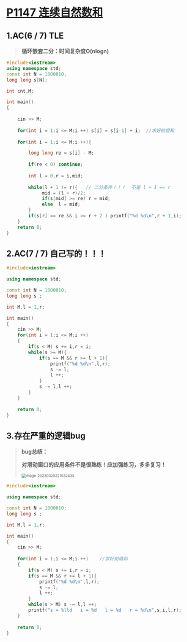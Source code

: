 # [P1147 连续自然数和 ](https://www.luogu.com.cn/problem/P1147)

## 1.AC(6 / 7) TLE

> **循环嵌套二分：时间复杂度O(nlogn)** 

```C++
#include<iostream>
using namespace std;
const int N = 1000010;
long long s[N];

int cnt,M;

int main()
{
	
	cin >> M;
	
	for(int i = 1;i <= M;i ++) s[i] = s[i-1] + i;  //求好前缀和
	
	for(int i = 1;i <= M;i ++){

		long long re = s[i] - M;
		
		if(re < 0) continue;
	
		int l = 0,r = i,mid;
		
		while(l + 1 != r){   // 二分条件！！！  不是 l + 1 == r
			 mid = (l + r)/2;
			 if(s[mid] >= re) r = mid;
			 else  l = mid; 
		}
		if(s[r] == re && i >= r + 2 ) printf("%d %d\n",r + 1,i);
	}
	return 0;
}
```

## 2.AC(7 / 7) 自己写的！！！

```C++
#include<iostream>

using namespace std;

const int N = 1000010;
long long s ;

int M,l = 1,r;

int main()
{	
	cin >> M;
	for(int i = 1;i <= M;i ++)   
	{
		if(s < M) s += i,r = i;
		while(s >= M){
			if(s == M && r >= l + 1){
				printf("%d %d\n",l,r);
				s -= l;
				l ++;
		    } 
			s -= l,l ++;
		} 		
	}
	
	return 0;
}
```

## 3.存在严重的逻辑bug

> **bug总结：**
>
> **对滑动窗口的应用条件不是很熟练！应加强练习，多多复习！**
>
> <img src="C:\Users\Hongwei Tang\AppData\Roaming\Typora\typora-user-images\image-20230325221032435.png" alt="image-20230325221032435" style="zoom: 67%;" />

```C++
#include<iostream>

using namespace std;

const int N = 1000010;
long long s ;

int M,l = 1,r;

int main()
{	
	cin >> M;
	
	for(int i = 1;i <= M;i ++)    //求好前缀和
	{
		if(s < M) s += i,r = i;
		if(s == M && r >= l + 1){
			printf("%d %d\n",l,r);
			s -= l;
			l ++;
		} 
		while(s > M) s -= l,l ++;
		printf("s = %lld   i = %d   l = %d   r = %d\n",s,i,l,r);		
	}
	
	return 0;
}
```

